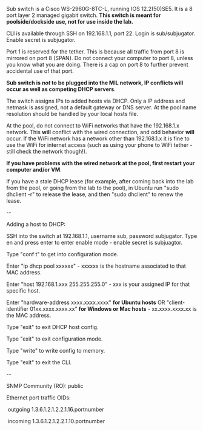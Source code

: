 Sub switch is a Cisco WS-2960G-8TC-L, running IOS 12.2(50)SE5. It is a 8 port layer 2 managed gigabit switch. **This switch is meant for poolside/dockside use, not for use inside the lab.**

CLI is available through SSH on 192.168.1.1, port 22. Login is sub/subjugator. Enable secret is subjugator.

Port 1 is reserved for the tether. This is because all traffic from port 8 is mirrored on port 8 (SPAN). Do not connect your computer to port 8, unless you know what you are doing. There is a cap on port 8 to further prevent accidental use of that port.

**Sub switch is *not* to be plugged into the MIL network, IP conflicts will occur as well as competing DHCP servers**.

The switch assigns IPs to added hosts via DHCP. Only a IP address and netmask is assigned, not a default gateway or DNS server. At the pool name resolution should be handled by your local hosts file.

At the pool, do not connect to WiFi networks that have the 192.168.1.x network. This **will** conflict with the wired connection, and odd behavior **will** occur. If the WiFi network has a network other than 192.168.1.x it is fine to use the WiFi for internet access (such as using your phone to WiFi tether - still check the network though!).

**If you have problems with the wired network at the pool, first restart your computer and/or VM**.

If you have a stale DHCP lease (for example, after coming back into the lab from the pool, or going from the lab to the pool), in Ubuntu run "sudo dhclient -r" to release the lease, and then "sudo dhclient" to renew the lease.

--

Adding a host to DHCP:

SSH into the switch at 192.168.1.1, username sub, password subjugator. Type en and press enter to enter enable mode - enable secret is subjuagtor.

Type "conf t" to get into configuration mode.

Enter "ip dhcp pool xxxxxx" - xxxxxx is the hostname associated to that MAC address.

Enter "host 192.168.1.xxx 255.255.255.0" - xxx is your assigned IP for that specific host.

Enter "hardware-address xxxx.xxxx.xxxx" **for Ubuntu hosts** OR "client-identifier 01xx.xxxx.xxxx.xx" **for Windows or Mac hosts** - xx.xxxx.xxxx.xx is the MAC address.

Type "exit" to exit DHCP host config.

Type "exit" to exit configuration mode.

Type "write" to write config to memory.

Type "exit" to exit the CLI.

--

SNMP Community (RO): public

Ethernet port traffic OIDs:

&nbsp;outgoing 1.3.6.1.2.1.2.2.1.16.portnumber

&nbsp;incoming 1.3.6.1.2.1.2.2.1.10.portnumber